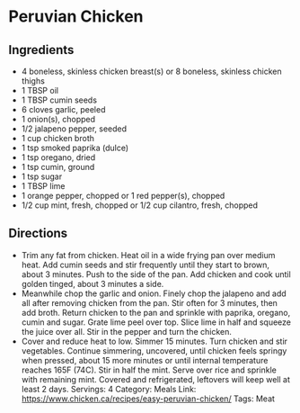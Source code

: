 # Peruvian Chicken
## Ingredients
- 4 boneless, skinless chicken breast(s) or 8 boneless, skinless chicken thighs
- 1 TBSP oil
- 1 TBSP cumin seeds
- 6 cloves garlic, peeled
- 1 onion(s), chopped
- 1/2 jalapeno pepper, seeded
- 1 cup chicken broth
- 1 tsp smoked paprika (dulce)
- 1 tsp oregano, dried
- 1 tsp cumin, ground
- 1 tsp sugar
- 1 TBSP lime
- 1 orange pepper, chopped or 1 red pepper(s), chopped
- 1/2 cup mint, fresh, chopped or 1/2 cup cilantro, fresh, chopped
## Directions
- Trim any fat from chicken. Heat oil in a wide frying pan over medium heat. Add cumin seeds and stir frequently until they start to brown, about 3 minutes. Push to the side of the pan. Add chicken and cook until golden tinged, about 3 minutes a side.
- Meanwhile chop the garlic and onion. Finely chop the jalapeno and add all after removing chicken from the pan. Stir often for 3 minutes, then add broth. Return chicken to the pan and sprinkle with paprika, oregano, cumin and sugar. Grate lime peel over top. Slice lime in half and squeeze the juice over all. Stir in the pepper and turn the chicken.
- Cover and reduce heat to low. Simmer 15 minutes. Turn chicken and stir vegetables. Continue simmering, uncovered, until chicken feels springy when pressed, about 15 more minutes or until internal temperature reaches 165F (74C). Stir in half the mint. Serve over rice and sprinkle with remaining mint. Covered and refrigerated, leftovers will keep well at least 2 days.
Servings: 4
Category: Meals
Link: https://www.chicken.ca/recipes/easy-peruvian-chicken/
Tags: Meat

